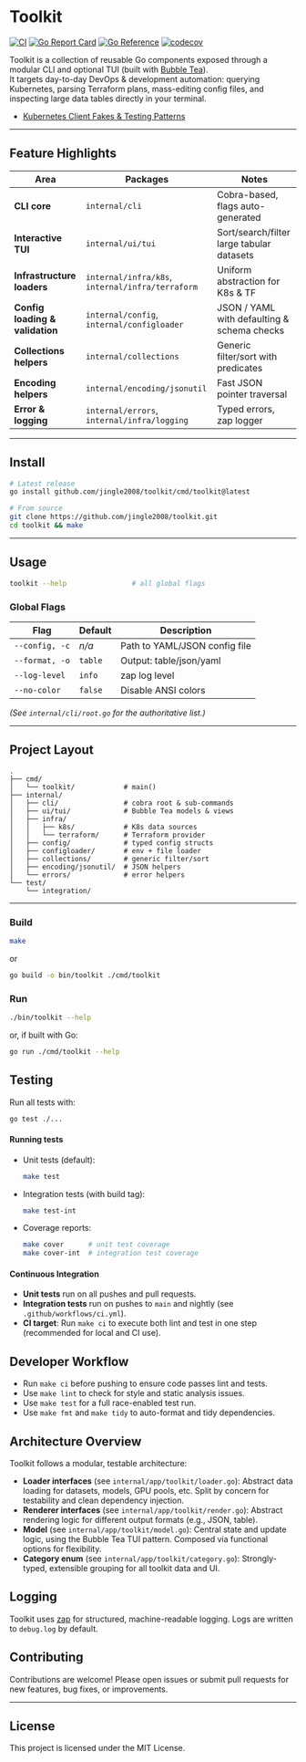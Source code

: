 # Toolkit

[![CI](https://github.com/jingle2008/toolkit/actions/workflows/ci.yml/badge.svg)](https://github.com/jingle2008/toolkit/actions/workflows/ci.yml)
[![Go Report Card](https://goreportcard.com/badge/github.com/jingle2008/toolkit)](https://goreportcard.com/report/github.com/jingle2008/toolkit)
[![Go Reference](https://pkg.go.dev/badge/github.com/jingle2008/toolkit.svg)](https://pkg.go.dev/github.com/jingle2008/toolkit)
[![codecov](https://codecov.io/gh/jingle2008/toolkit/branch/main/graph/badge.svg)](https://codecov.io/gh/jingle2008/toolkit)

Toolkit is a collection of reusable Go components exposed through a modular CLI and optional TUI (built with [Bubble Tea](https://github.com/charmbracelet/bubbletea)).  
It targets day-to-day DevOps & development automation: querying Kubernetes, parsing Terraform plans, mass-editing config files, and inspecting large data tables directly in your terminal.

- [Kubernetes Client Fakes & Testing Patterns](docs/k8s-fake-patterns.md)

---

## Feature Highlights

| Area           | Packages                        | Notes |
| -------------- | ------------------------------- | ----- |
| **CLI core**   | `internal/cli`                  | Cobra-based, flags auto-generated |
| **Interactive TUI** | `internal/ui/tui`             | Sort/search/filter large tabular datasets |
| **Infrastructure loaders** | `internal/infra/k8s`, `internal/infra/terraform` | Uniform abstraction for K8s & TF |
| **Config loading & validation** | `internal/config`, `internal/configloader` | JSON / YAML with defaulting & schema checks |
| **Collections helpers** | `internal/collections` | Generic filter/sort with predicates |
| **Encoding helpers** | `internal/encoding/jsonutil` | Fast JSON pointer traversal |
| **Error & logging** | `internal/errors`, `internal/infra/logging` | Typed errors, zap logger |

---

## Install

```bash
# Latest release
go install github.com/jingle2008/toolkit/cmd/toolkit@latest

# From source
git clone https://github.com/jingle2008/toolkit.git
cd toolkit && make
```

---

## Usage

```bash
toolkit --help                # all global flags
```

### Global Flags

| Flag            | Default   | Description                        |
| --------------- | --------- | ---------------------------------- |
| `--config, -c`  | *n/a*     | Path to YAML/JSON config file      |
| `--format, -o`  | `table`   | Output: table/json/yaml            |
| `--log-level`   | `info`    | zap log level                      |
| `--no-color`    | `false`   | Disable ANSI colors                |

*(See `internal/cli/root.go` for the authoritative list.)*

---

## Project Layout

```
.
├── cmd/
│   └── toolkit/            # main()
├── internal/
│   ├── cli/                # cobra root & sub-commands
│   ├── ui/tui/             # Bubble Tea models & views
│   ├── infra/
│   │   ├── k8s/            # K8s data sources
│   │   └── terraform/      # Terraform provider
│   ├── config/             # typed config structs
│   ├── configloader/       # env + file loader
│   ├── collections/        # generic filter/sort
│   ├── encoding/jsonutil/  # JSON helpers
│   └── errors/             # error helpers
└── test/
    └── integration/
```

---

### Build

```sh
make
```
or
```sh
go build -o bin/toolkit ./cmd/toolkit
```

### Run

```sh
./bin/toolkit --help
```
or, if built with Go:
```sh
go run ./cmd/toolkit --help
```

## Testing

Run all tests with:
```sh
go test ./...
```

#### Running tests

- Unit tests (default):
  ```sh
  make test
  ```
- Integration tests (with build tag):
  ```sh
  make test-int
  ```
- Coverage reports:
  ```sh
  make cover      # unit test coverage
  make cover-int  # integration test coverage
  ```

#### Continuous Integration

- **Unit tests** run on all pushes and pull requests.
- **Integration tests** run on pushes to `main` and nightly (see `.github/workflows/ci.yml`).
- **CI target**: Run `make ci` to execute both lint and test in one step (recommended for local and CI use).

## Developer Workflow

- Run `make ci` before pushing to ensure code passes lint and tests.
- Use `make lint` to check for style and static analysis issues.
- Use `make test` for a full race-enabled test run.
- Use `make fmt` and `make tidy` to auto-format and tidy dependencies.

## Architecture Overview

Toolkit follows a modular, testable architecture:
- **Loader interfaces** (see `internal/app/toolkit/loader.go`): Abstract data loading for datasets, models, GPU pools, etc. Split by concern for testability and clean dependency injection.
- **Renderer interfaces** (see `internal/app/toolkit/render.go`): Abstract rendering logic for different output formats (e.g., JSON, table).
- **Model** (see `internal/app/toolkit/model.go`): Central state and update logic, using the Bubble Tea TUI pattern. Composed via functional options for flexibility.
- **Category enum** (see `internal/app/toolkit/category.go`): Strongly-typed, extensible grouping for all toolkit data and UI.

## Logging

Toolkit uses [zap](https://github.com/uber-go/zap) for structured, machine-readable logging. Logs are written to `debug.log` by default.

## Contributing

Contributions are welcome! Please open issues or submit pull requests for new features, bug fixes, or improvements.

---

## License

This project is licensed under the MIT License.

